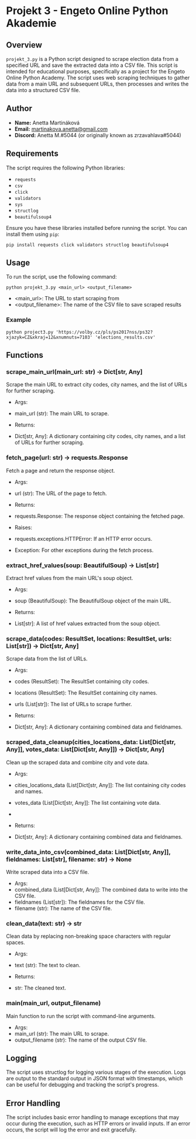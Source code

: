 # Projekt 3 - Engeto Online Python Akademie

## Overview

`projekt_3.py` is a Python script designed to scrape election data from a specified URL and save the extracted data 
into a CSV file. This script is intended for educational purposes, specifically as a project for the Engeto Online 
Python Academy. The script uses web scraping techniques to gather data from a main URL and subsequent URLs, then 
processes and writes the data into a structured CSV file.

## Author

- **Name:** Anetta Martináková
- **Email:** martinakova.anetta@gmail.com
- **Discord:** Anetta M.#5044 (or originally known as zrzavahlava#5044)

## Requirements

The script requires the following Python libraries:

- `requests`
- `csv`
- `click`
- `validators`
- `sys`
- `structlog`
- `beautifulsoup4`

Ensure you have these libraries installed before running the script. You can install them using `pip`:

```commandline
pip install requests click validators structlog beautifulsoup4
```

## Usage

To run the script, use the following command:

```commandline
python projekt_3.py <main_url> <output_filename>
```
- <main_url>: The URL to start scraping from
- <output_filename>: The name of the CSV file to save scraped results

### Example
```commandline
python project3.py 'https://volby.cz/pls/ps2017nss/ps32?xjazyk=CZ&xkraj=12&xnumnuts=7103' 'elections_results.csv'
```

## Functions

### scrape_main_url(main_url: str) -> Dict[str, Any]
Scrape the main URL to extract city codes, city names, and the list of URLs for further scraping.

- Args:

 - main_url (str): The main URL to scrape.

- Returns:

 - Dict[str, Any]: A dictionary containing city codes, city names, and a list of URLs for further scraping.

### fetch_page(url: str) -> requests.Response
Fetch a page and return the response object.

- Args:

 - url (str): The URL of the page to fetch.

- Returns:

 - requests.Response: The response object containing the fetched page.

- Raises:

 - requests.exceptions.HTTPError: If an HTTP error occurs.
 - Exception: For other exceptions during the fetch process.

### extract_href_values(soup: BeautifulSoup) -> List[str]
Extract href values from the main URL's soup object.

- Args:

 - soup (BeautifulSoup): The BeautifulSoup object of the main URL.

- Returns:

 - List[str]: A list of href values extracted from the soup object.

### scrape_data(codes: ResultSet, locations: ResultSet, urls: List[str]) -> Dict[str, Any]
Scrape data from the list of URLs.

- Args:

 - codes (ResultSet): The ResultSet containing city codes.
 - locations (ResultSet): The ResultSet containing city names.
 - urls (List[str]): The list of URLs to scrape further.

- Returns:

 - Dict[str, Any]: A dictionary containing combined data and fieldnames.

### scraped_data_cleanup(cities_locations_data: List[Dict[str, Any]], votes_data: List[Dict[str, Any]]) -> Dict[str, Any]
Clean up the scraped data and combine city and vote data.

- Args:

 - cities_locations_data (List[Dict[str, Any]]: The list containing city codes and names.
 - votes_data (List[Dict[str, Any]]: The list containing vote data.
 - 
- Returns:

 - Dict[str, Any]: A dictionary containing combined data and fieldnames.

### write_data_into_csv(combined_data: List[Dict[str, Any]], fieldnames: List[str], filename: str) -> None
Write scraped data into a CSV file.

- Args:
 - combined_data (List[Dict[str, Any]]: The combined data to write into the CSV file.
 - fieldnames (List[str]): The fieldnames for the CSV file.
 - filename (str): The name of the CSV file.

### clean_data(text: str) -> str
Clean data by replacing non-breaking space characters with regular spaces.

- Args:

 - text (str): The text to clean.

- Returns:

 - str: The cleaned text.

### main(main_url, output_filename)
Main function to run the script with command-line arguments.

- Args:
 - main_url (str): The main URL to scrape.
 - output_filename (str): The name of the output CSV file.

## Logging
The script uses structlog for logging various stages of the execution. Logs are output to the standard output in JSON 
format with timestamps, which can be useful for debugging and tracking the script's progress.

## Error Handling
The script includes basic error handling to manage exceptions that may occur during the execution, such as HTTP errors 
or invalid inputs. If an error occurs, the script will log the error and exit gracefully.